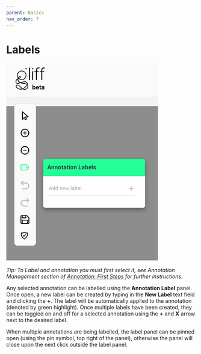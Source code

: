 ```yaml
---
parent: Basics
nav_order: 7
---
```


# Labels

![Annotation Labels Interface](/assets/images/annotate/annotate_labels.png)

_Tip: To Label and annotation you must first select it, see Annotation Management section of [Annotation: First Steps](/firststeps) for further instructions._

Any selected annotation can be labelled using the **Annotation Label** panel.
Once open, a new label can be created by typing in the **New Label** text field and clicking the **+**.
The label will be automatically applied to the annotation (denoted by green highlight).
Once multiple labels have been created, they can be toggled on and off for a selected annotation using the **+** and **X** arrow next to the desired label.

When multiple annotations are being labelled, the label panel can be pinned open (using the pin symbol, top right of the panel), otherwise the panel will close upon the next click outside the label panel.
